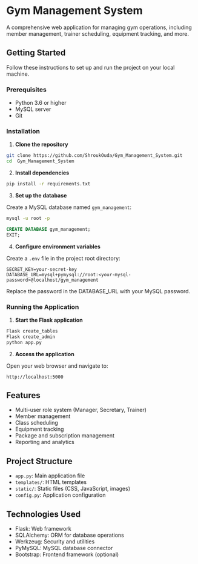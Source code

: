 # Gym Management System

A comprehensive web application for managing gym operations, including member management, trainer scheduling, equipment tracking, and more.

## Getting Started

Follow these instructions to set up and run the project on your local machine.

### Prerequisites

- Python 3.6 or higher
- MySQL server
- Git

### Installation

1. **Clone the repository**

```bash
git clone https://github.com/ShroukOuda/Gym_Management_System.git
cd  Gym_Management_System
```

2. **Install dependencies**

```bash
pip install -r requirements.txt
```

3. **Set up the database**

Create a MySQL database named `gym_management`:

```bash
mysql -u root -p
```

```sql
CREATE DATABASE gym_management;
EXIT;
```

4. **Configure environment variables**

Create a `.env` file in the project root directory:

```
SECRET_KEY=your-secret-key
DATABASE_URL=mysql+pymysql://root:<your-mysql-password>@localhost/gym_management
```

Replace the password in the DATABASE_URL with your MySQL password.

### Running the Application

1. **Start the Flask application**

```bash
Flask create_tables
Flask create_admin
python app.py
```

2. **Access the application**

Open your web browser and navigate to:
```
http://localhost:5000
```

## Features

- Multi-user role system (Manager, Secretary, Trainer)
- Member management
- Class scheduling
- Equipment tracking
- Package and subscription management
- Reporting and analytics

## Project Structure

- `app.py`: Main application file
- `templates/`: HTML templates
- `static/`: Static files (CSS, JavaScript, images)
- `config.py`: Application configuration

## Technologies Used

- Flask: Web framework
- SQLAlchemy: ORM for database operations
- Werkzeug: Security and utilities
- PyMySQL: MySQL database connector
- Bootstrap: Frontend framework (optional)
